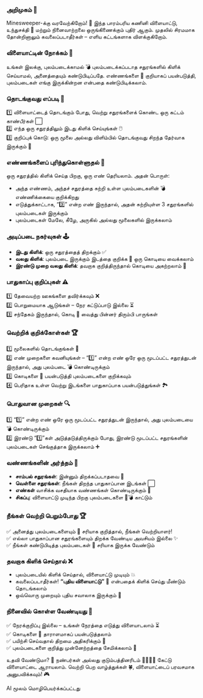 ### அறிமுகம் 🎉

Minesweeper-க்கு வரவேற்கிறோம்! 🏁 இந்த பாரம்பரிய கணினி விளையாட்டு, உந்துசக்தி 🧠 மற்றும் நினைவாற்றலை ஒருங்கிணைக்கும் புதிர் ஆகும். முதலில் சிரமமாக தோன்றினாலும் கவலைப்படாதீர்கள் – எளிய கட்டங்களாக விளக்குகிறோம்.

### விளையாட்டின் நோக்கம் 🎯

உங்கள் இலக்கு, புலம்படைக்காமல் 💣 புலம்படைக்கப்படாத சதுரங்களில் கிளிக் செய்யாமல், அனைத்தையும் கண்டுபிடிப்பதே. எண்ணங்களை 🔢 குறியாகப் பயன்படுத்தி, புலம்படைகள் எங்கு இருக்கின்றன என்பதை கண்டுபிடிக்கலாம்.

### தொடங்குவது எப்படி 🚀

1️⃣ விளையாட்டைத் தொடங்கும் போது, வெற்று சதுரங்களைக் கொண்ட ஒரு கட்டம் காண்பீர்கள் ⬜  
2️⃣ எந்த ஒரு சதுரத்திலும் இடது கிளிக் செய்யுங்கள் 🖱️  
3️⃣ குறிப்புக் கொடு: ஒரு மூலை அல்லது விளிம்பில் தொடங்குவது சிறந்த தேர்வாக இருக்கும் 🎯

### எண்ணங்களைப் புரிந்துகொள்ளுதல் 🔢

ஒரு சதுரத்தில் கிளிக் செய்த பிறகு, ஒரு எண் தெரியலாம். அதன் பொருள்:

- அந்த எண்ணம், அந்தச் சதுரத்தை சுற்றி உள்ள புலம்படைகளின் 💣 எண்ணிக்கையை குறிக்கிறது
- எடுத்துக்காட்டாக, “3️⃣” என்ற எண் இருந்தால், அதன் சுற்றியுள்ள 3 சதுரங்களில் புலம்படைகள் இருக்கும்
- புலம்படைகள் மேலே, கீழே, அருகில் அல்லது மூலைகளில் இருக்கலாம்

### அடிப்படை நகர்வுகள் 🕹️

- **இடது கிளிக்**: ஒரு சதுரத்தைத் திறக்கும் ✅
- **வலது கிளிக்**: புலம்படை இருக்கும் இடத்தை குறிக்க 🚩 ஒரு கொடியை வைக்கலாம்
- **இரண்டு முறை வலது கிளிக்**: தவறாக குறித்திருந்தால் கொடியை அகற்றலாம் 🔄

### பாதுகாப்பு குறிப்புகள் ⚠️

1️⃣ தேவையற்ற ஊகங்களை தவிர்க்கவும் ❌  
2️⃣ பொறுமையாக ஆடுங்கள் – நேர கட்டுப்பாடு இல்லை ⏳  
3️⃣ சந்தேகம் இருந்தால், கொடி 🚩 வைத்து பின்னர் திரும்பி பாருங்கள்

### வெற்றிக் குறிக்கோள்கள் 🏆

1️⃣ மூலைகளில் தொடங்குங்கள் 📐  
2️⃣ எண் முறைகளை கவனியுங்கள் – “1️⃣” என்ற எண் ஒரே ஒரு மூடப்பட்ட சதுரத்துடன் இருந்தால், அது புலம்படை 💣 கொண்டிருக்கும்  
3️⃣ கொடிகளை 🚩 பயன்படுத்தி புலம்படைகளை குறிக்கவும்  
4️⃣ பெரிதாக உள்ள வெற்று இடங்களை பாதுகாப்பாக பயன்படுத்துங்கள் 🏞️

### பொதுவான முறைகள் 🔍

1️⃣ “1️⃣” என்ற எண் ஒரே ஒரு மூடப்பட்ட சதுரத்துடன் இருந்தால், அது புலம்படையை 💣 கொண்டிருக்கும்  
2️⃣ இரண்டு “1️⃣”கள் அடுத்தடுத்திருக்கும் போது, இரண்டு மூடப்பட்ட சதுரங்களின் புலம்படைகள் செங்குத்தாக இருக்கலாம் ➕

### வண்ணங்களின் அர்த்தம் 🎨

- **சாம்பல் சதுரங்கள்**: இன்னும் திறக்கப்படாதவை 🔳
- **வெள்ளை சதுரங்கள்**: நீங்கள் திறந்த பாதுகாப்பான இடங்கள் ⬜
- **எண்கள்** வாசிக்க வசதியாக வண்ணங்கள் கொண்டிருக்கும் 🌈
- **சிகப்பு**: விளையாட்டு முடிந்த பிறகு புலம்படைகளை 🔴💣 காட்டும்

### நீங்கள் வெற்றி பெறும்போது 🏆

✅ அனைத்து புலம்படைகளையும் 🚩 சரியாக குறித்தால், நீங்கள் வெற்றியாளர்!  
✅ எல்லா பாதுகாப்பான சதுரங்களையும் திறக்க வேண்டிய அவசியம் இல்லை ✨  
✅ நீங்கள் கண்டுபிடித்த புலம்படைகள் 🎯 சரியாக இருக்க வேண்டும்

### தவறாக கிளிக் செய்தால் ❌

- புலம்படையில் கிளிக் செய்தால், விளையாட்டு முடியும் 💥
- கவலைப்படாதீர்கள்! **“புதிய விளையாட்டு”** 🔄 என்பதைக் கிளிக் செய்து மீண்டும் தொடங்கலாம்
- ஒவ்வொரு முறையும் புதிய சவாலாக இருக்கும் 🌟

### நினைவில் கொள்ள வேண்டியது 📌

✅ நேரக்குறிப்பு இல்லை – உங்கள் நேரத்தை எடுத்து விளையாடலாம் ⏳  
✅ கொடிகளை 🚩 தாராளமாகப் பயன்படுத்தலாம்  
✅ பயிற்சி செய்வதால் திறமை அதிகரிக்கும் 💪  
✅ புலம்படைகளை குறித்து முன்னேற்றத்தை சேமிக்கலாம் 🏁

உதவி வேண்டுமா? 🤔 நண்பர்கள் அல்லது குடும்பத்தினரிடம் 👨‍👩‍👧‍👦 கேட்டு விளையாட்டை ஆராயலாம். வெற்றி பெற வாழ்த்துக்கள் 🍀, விளையாட்டைப் பரவசமாக அனுபவிக்கவும்! 🎮

AI மூலம் மொழிபெயர்க்கப்பட்டது

